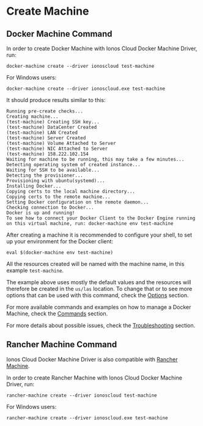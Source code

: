 # Create Machine

## Docker Machine Command

In order to create Docker Machine with Ionos Cloud Docker Machine Driver, run:

```text
docker-machine create --driver ionoscloud test-machine
```

For Windows users: 

```text
docker-machine create --driver ionoscloud.exe test-machine
```

It should produce results similar to this:

```text
Running pre-create checks...
Creating machine...
(test-machine) Creating SSH key...
(test-machine) DataCenter Created
(test-machine) LAN Created
(test-machine) Server Created
(test-machine) Volume Attached to Server
(test-machine) NIC Attached to Server
(test-machine) 158.222.102.154
Waiting for machine to be running, this may take a few minutes...
Detecting operating system of created instance...
Waiting for SSH to be available...
Detecting the provisioner...
Provisioning with ubuntu(systemd)...
Installing Docker...
Copying certs to the local machine directory...
Copying certs to the remote machine...
Setting Docker configuration on the remote daemon...
Checking connection to Docker...
Docker is up and running!
To see how to connect your Docker Client to the Docker Engine running on this virtual machine, run: docker-machine env test-machine
```

After creating a machine it is recommended to configure your shell, to set up your environment for the Docker client:

```text
eval $(docker-machine env test-machine)
```

All the resources created will be named with the machine name, in this example `test-machine`.

The example above uses mostly the default values and the resources will therefore be created in the `us/las` location. To change that or to see more options that can be used with this command, check the [Options](options.md) section.

For more available commands and examples on how to manage a Docker Machine, check the [Commands](commands.md) section.

For more details about possible issues, check the [Troubleshooting](troubleshooting.md) section.

## Rancher Machine Command

Ionos Cloud Docker Machine Driver is also compatible with [Rancher Machine](https://github.com/rancher/machine).

In order to create Rancher Machine with Ionos Cloud Docker Machine Driver, run:

```text
rancher-machine create --driver ionoscloud test-machine
```

For Windows users:

```text
rancher-machine create --driver ionoscloud.exe test-machine
```


